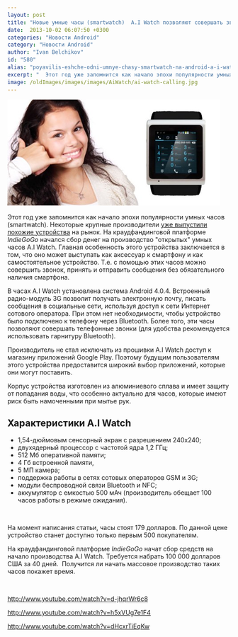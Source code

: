 ```yaml
---
layout: post
title: "Новые умные часы (smartwatch)  A.I Watch позволяют совершать звонки"
date:  2013-10-02 06:07:50 +0300
categories: "Новости Android"
category: "Новости Android"
author: "Ivan Belchikov"
id: "580"
alias: "poyavilis-eshche-odni-umnye-chasy-smartwatch-na-android-a-i-watch"
excerpt: "  Этот год уже запомнится как начало эпохи популярности умных часов (smartwatch). Некоторые крупные производители уже выпустили похожие устройства на рынок. На краудфандинговой платформе <em>IndieGoGo</em> начался сбор денег на производство открытых умных часов A.I Watch. Главная особенность этого устройства заключается в том, что оно может выступать как аксессуар к смартфону и как самостоятельное устройство. Т.е. с помощью этих часов можно совершить звонок, принять и отправить сообщения без обязательного наличия смартфона."
image: /oldImages/images/images/AiWatch/ai-watch-calling.jpg
---
```

<img src="/oldImages/images/images/AiWatch/ai-watch-calling.jpg" alt="A.I Watch" />  

Этот год уже запомнится как начало эпохи популярности умных часов (smartwatch). Некоторые крупные производители <a href="index.php?option=com_content&amp;view=article&amp;id=555&amp;catid=8&amp;Itemid=102">уже выпустили похожие устройства</a> на рынок. На краудфандинговой платформе <em>IndieGoGo</em> начался сбор денег на производство "открытых" умных часов A.I Watch. Главная особенность этого устройства заключается в том, что оно может выступать как аксессуар к смартфону и как самостоятельное устройство. Т.е. с помощью этих часов можно совершить звонок, принять и отправить сообщения без обязательного наличия смартфона.


В часах A.I Watch установлена система Android 4.0.4. Встроенный радио-модуль 3G позволит получать электронную почту, писать сообщения в социальные сети, используя доступ к сети Интернет сотового оператора. При этом нет необходимости, чтобы устройство было подключено к телефону через Bluetooth. Более того, эти часы позволяют совершать телефонные звонки (для удобства рекомендуется использовать гарнитуру Bluetooth). 

Производитель не стал исключать из прошивки A.I Watch доступ к магазину приложений Google Play. Поэтому будущим пользователям этого устройства предоставится широкий выбор приложений, которые они могут поставить.

Корпус устройства изготовлен из алюминиевого сплава и имеет защиту от попадания воды, что особенно актуально для часов, которые имеют риск быть намоченными при мытье рук. 

<h2>Характеристики A.I Watch</h2>
<ul>
<li>1,54-дюймовым сенсорный экран с разрешением 240x240;</li>
<li>двухядерный процессор с частотой ядра 1,2 ГГц;</li>
<li>512 Мб оперативной памяти;</li>
<li>4 Гб встроенной памяти, </li>
<li>5 МП камера;</li>
<li>поддержка работы в сетях сотовых операторов GSM и 3G;</li>
<li>модули беспроводной связи Bluetooth и NFC;</li>
<li>аккумулятор с емкостью 500 мАч (производитель обещает 100 часов работы в режиме ожидания). </li>
</ul>
 

На момент написания статьи, часы стоят 179 долларов. По данной цене устройство станет доступно только первым 500 покупателям.

На краудфандинговой платформе <em >IndieGoGo </em>начат сбор средств на начало производства A.I Watch. Требуется набрать 100 000 долларов США за 40 дней.  Получится ли начать массовое производство таких часов покажет время.

 

http://www.youtube.com/watch?v=d-jhqrWr6c8

http://www.youtube.com/watch?v=h5xVUg7e1F4

http://www.youtube.com/watch?v=dHcxrTiEqKw
